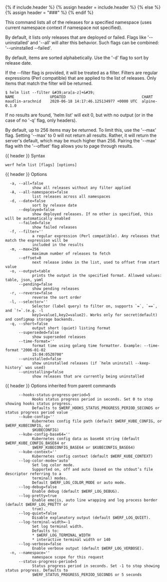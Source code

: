 {% if include.header %}
{% assign header = include.header %}
{% else %}
{% assign header = "###" %}
{% endif %}

This command lists all of the releases for a specified namespace (uses current namespace context if namespace not specified).

By default, it lists only releases that are deployed or failed. Flags like
&#39;--uninstalled&#39; and &#39;--all&#39; will alter this behavior. Such flags can be combined:
&#39;--uninstalled --failed&#39;.

By default, items are sorted alphabetically. Use the &#39;-d&#39; flag to sort by
release date.

If the --filter flag is provided, it will be treated as a filter. Filters are
regular expressions (Perl compatible) that are applied to the list of releases.
Only items that match the filter will be returned.

    $ helm list --filter &#39;ara[a-z]+&#39;
    NAME                UPDATED                                  CHART
    maudlin-arachnid    2020-06-18 14:17:46.125134977 +0000 UTC  alpine-0.1.0

If no results are found, &#39;helm list&#39; will exit 0, but with no output (or in
the case of no &#39;-q&#39; flag, only headers).

By default, up to 256 items may be returned. To limit this, use the &#39;--max&#39; flag.
Setting &#39;--max&#39; to 0 will not return all results. Rather, it will return the
server&#39;s default, which may be much higher than 256. Pairing the &#39;--max&#39;
flag with the &#39;--offset&#39; flag allows you to page through results.


{{ header }} Syntax

```shell
werf helm list [flags] [options]
```

{{ header }} Options

```shell
  -a, --all=false
            show all releases without any filter applied
  -A, --all-namespaces=false
            list releases across all namespaces
  -d, --date=false
            sort by release date
      --deployed=false
            show deployed releases. If no other is specified, this will be automatically enabled
      --failed=false
            show failed releases
  -f, --filter=''
            a regular expression (Perl compatible). Any releases that match the expression will be  
            included in the results
  -m, --max=256
            maximum number of releases to fetch
      --offset=0
            next release index in the list, used to offset from start value
  -o, --output=table
            prints the output in the specified format. Allowed values: table, json, yaml
      --pending=false
            show pending releases
  -r, --reverse=false
            reverse the sort order
  -l, --selector=''
            Selector (label query) to filter on, supports `=`, `==`, and `!=`.(e.g. -l              
            key1=value1,key2=value2). Works only for secret(default) and configmap storage backends.
  -q, --short=false
            output short (quiet) listing format
      --superseded=false
            show superseded releases
      --time-format=''
            format time using golang time formatter. Example: --time-format "2006-01-02             
            15:04:05Z0700"
      --uninstalled=false
            show uninstalled releases (if `helm uninstall --keep-history` was used)
      --uninstalling=false
            show releases that are currently being uninstalled
```

{{ header }} Options inherited from parent commands

```shell
      --hooks-status-progress-period=5
            Hooks status progress period in seconds. Set 0 to stop showing hooks status progress.   
            Defaults to $WERF_HOOKS_STATUS_PROGRESS_PERIOD_SECONDS or status progress period value
      --kube-config=''
            Kubernetes config file path (default $WERF_KUBE_CONFIG, or $WERF_KUBECONFIG, or         
            $KUBECONFIG)
      --kube-config-base64=''
            Kubernetes config data as base64 string (default $WERF_KUBE_CONFIG_BASE64 or            
            $WERF_KUBECONFIG_BASE64 or $KUBECONFIG_BASE64)
      --kube-context=''
            Kubernetes config context (default $WERF_KUBE_CONTEXT)
      --log-color-mode='auto'
            Set log color mode.
            Supported on, off and auto (based on the stdout’s file descriptor referring to a        
            terminal) modes.
            Default $WERF_LOG_COLOR_MODE or auto mode.
      --log-debug=false
            Enable debug (default $WERF_LOG_DEBUG).
      --log-pretty=true
            Enable emojis, auto line wrapping and log process border (default $WERF_LOG_PRETTY or   
            true).
      --log-quiet=false
            Disable explanatory output (default $WERF_LOG_QUIET).
      --log-terminal-width=-1
            Set log terminal width.
            Defaults to:
            * $WERF_LOG_TERMINAL_WIDTH
            * interactive terminal width or 140
      --log-verbose=false
            Enable verbose output (default $WERF_LOG_VERBOSE).
  -n, --namespace=''
            namespace scope for this request
      --status-progress-period=5
            Status progress period in seconds. Set -1 to stop showing status progress. Defaults to  
            $WERF_STATUS_PROGRESS_PERIOD_SECONDS or 5 seconds
```

